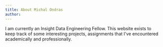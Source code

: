 ```yaml
---
title: About Michal Ondras
author: 
---
```


I am currently an Insight Data Engineering Fellow.  This website exists to keep track of some interesting projects, assignments that I've encountered academically and professionally.  
